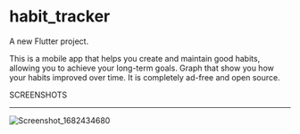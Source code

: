 
# habit_tracker

A new Flutter project.

This is a mobile app that helps you create and maintain good habits, allowing you to achieve your long-term goals.
Graph that show you how your habits improved over time.
It is completely ad-free and open source.

SCREENSHOTS
___________

![Screenshot_1682434680](https://user-images.githubusercontent.com/128021626/234451432-2c0ba3c8-f4ad-46b7-8176-bf6114693a1d.png)
